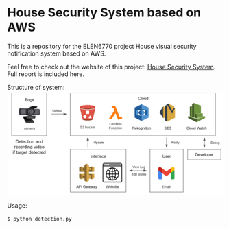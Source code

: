 # House Security System based on AWS
This is a repository for the ELEN6770 project House visual security notification system based on AWS.

Feel free to check out the website of this project: [House Security System](http://monitor6770.click "House Security System"). Full report is included here.

Structure of system:
![System Structure](/web/imgs/report1.png )

Usage:
```python
$ python detection.py
```
